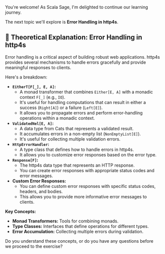 You're welcome! As Scala Sage, I'm delighted to continue our learning journey.

The next topic we'll explore is **Error Handling in http4s**.

## 📖 Theoretical Explanation: Error Handling in http4s

Error handling is a critical aspect of building robust web applications. http4s provides several mechanisms to handle errors gracefully and provide meaningful responses to clients.

Here's a breakdown:

- **`EitherT[F[_], E, A]`:**
    - A monad transformer that combines `Either[E, A]` with a monadic context `F[_]` (e.g., `IO`).
    - It's useful for handling computations that can result in either a success (`Right[A]`) or a failure (`Left[E]`).
    - It allows you to propagate errors and perform error-handling operations within a monadic context.
- **`ValidatedNel[E, A]`:**
    - A data type from Cats that represents a validated result.
    - It accumulates errors in a non-empty list (`NonEmptyList[E]`).
    - It's useful for collecting multiple validation errors.
- **`HttpErrorHandler`:**
    - A type class that defines how to handle errors in http4s.
    - It allows you to customize error responses based on the error type.
- **`Response[F]`:**
    - The http4s data type that represents an HTTP response.
    - You can create error responses with appropriate status codes and error messages.
- **Custom Error Responses:**
    - You can define custom error responses with specific status codes, headers, and bodies.
    - This allows you to provide more informative error messages to clients.

**Key Concepts:**

- **Monad Transformers:** Tools for combining monads.
- **Type Classes:** Interfaces that define operations for different types.
- **Error Accumulation:** Collecting multiple errors during validation.

Do you understand these concepts, or do you have any questions before we proceed to the exercise?